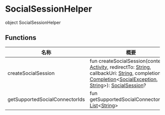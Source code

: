 # SocialSessionHelper


object SocialSessionHelper

## Functions

| 名称 | 概要 |
|---|---|
| createSocialSession | fun createSocialSession(context: [Activity](https://developer.android.com/reference/kotlin/android/app/Activity.html), redirectTo: [String](https://kotlinlang.org/api/latest/jvm/stdlib/kotlin/-string/index.html), callbackUri: [String](https://kotlinlang.org/api/latest/jvm/stdlib/kotlin/-string/index.html), completion: [Completion](../../io.logto.sdk.android.completion/-completion/index.md)&lt;[SocialException](../-social-exception/index.md), [String](https://kotlinlang.org/api/latest/jvm/stdlib/kotlin/-string/index.html)&gt;): [SocialSession](../-social-session/index.md)? |
| getSupportedSocialConnectorIds | fun getSupportedSocialConnectorIds(): [List](https://kotlinlang.org/api/latest/jvm/stdlib/kotlin.collections/-list/index.html)&lt;[String](https://kotlinlang.org/api/latest/jvm/stdlib/kotlin/-string/index.html)&gt; |
